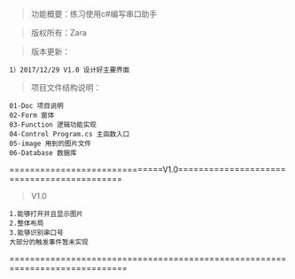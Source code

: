 >功能概要：练习使用c#编写串口助手

>版权所有：Zara

>版本更新：

	1）2017/12/29 V1.0 设计好主要界面

>项目文件结构说明：

	01-Doc 项目说明
	02-Form 窗体
	03-Function 逻辑功能实现
	04-Control Program.cs 主函数入口
	05-image 用到的图片文件
	06-Database 数据库

==============================V1.0===========================================
>V1.0 

    1.能够打开并且显示图片
	2.整体布局
	3.能够识别串口号
	大部分的触发事件暂未实现
=============================================================================
